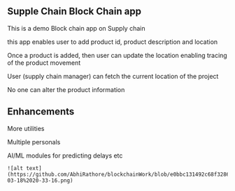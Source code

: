 ## Supple Chain Block Chain app

This is a demo Block chain app on Supply chain

this app enables user to add product id, product description and location

Once a product is added, then user can update the location enabling tracing of the product movement

User (supply chain manager) can fetch the current location of the project

No one can alter the product information

## Enhancements

More utilities

Multiple personals

AI/ML modules for predicting delays etc


```
![alt text](https://github.com/AbhiRathore/blockchainWork/blob/e0bbc131492c68f3286b38a4712841c3d4181c3e/templates/Screenshot%20from%202025-03-18%2020-33-16.png)
```
